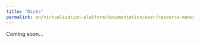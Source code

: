 ```yaml
---
title: "Disks"
permalink: en/virtualization-platform/documentation/user/resource-management/disks.html
---
```


Coming soon...
